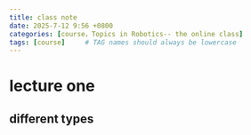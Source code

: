 ```yaml
---
title: class note
date: 2025-7-12 9:56 +0800
categories: [course，Topics in Robotics-- the online class]
tags: [course]     # TAG names should always be lowercase
---
```


# lecture one
## different types
##
